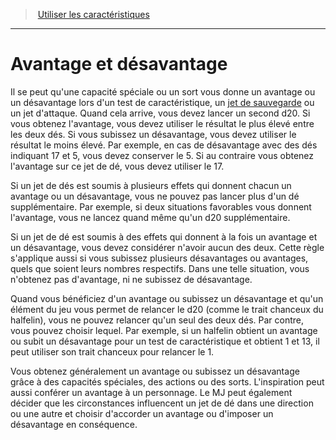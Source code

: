 ﻿---
!GenericItem
Name: Avantage et désavantage
Id: abilities_hd.md#avantage-et-désavantage
ParentLink: abilities_hd.md#utiliser-les-caractéristiques
ParentName: Utiliser les caractéristiques
NameLevel: 1
Attributes: {}
---
> [Utiliser les caractéristiques](hd_abilities.md)

---

# Avantage et désavantage

Il se peut qu'une capacité spéciale ou un sort vous donne un avantage ou un désavantage lors d'un test de caractéristique, un [jet de sauvegarde](hd_abilities_jets_de_sauvegarde.md) ou un jet d'attaque. Quand cela arrive, vous devez lancer un second d20. Si vous obtenez l'avantage, vous devez utiliser le résultat le plus élevé entre les deux dés. Si vous subissez un désavantage, vous devez utiliser le résultat le moins élevé. Par exemple, en cas de désavantage avec des dés indiquant 17 et 5, vous devez conserver le 5. Si au contraire vous obtenez l'avantage sur ce jet de dé, vous devez utiliser le 17.

Si un jet de dés est soumis à plusieurs effets qui donnent chacun un avantage ou un désavantage, vous ne pouvez pas lancer plus d'un dé supplémentaire. Par exemple, si deux situations favorables vous donnent l'avantage, vous ne lancez quand même qu'un d20 supplémentaire.

Si un jet de dé est soumis à des effets qui donnent à la fois un avantage et un désavantage, vous devez considérer n'avoir aucun des deux. Cette règle s'applique aussi si vous subissez plusieurs désavantages ou avantages, quels que soient leurs nombres respectifs. Dans une telle situation, vous n'obtenez pas d'avantage, ni ne subissez de désavantage.

Quand vous bénéficiez d'un avantage ou subissez un désavantage et qu'un élément du jeu vous permet de relancer le d20 (comme le trait chanceux du halfelin), vous ne pouvez relancer qu'un seul des deux dés. Par contre, vous pouvez choisir lequel. Par exemple, si un halfelin obtient un avantage ou subit un désavantage pour un test de caractéristique et obtient 1 et 13, il peut utiliser son trait chanceux pour relancer le 1.

Vous obtenez généralement un avantage ou subissez un désavantage grâce à des capacités spéciales, des actions ou des sorts. L'inspiration peut aussi conférer un avantage à un personnage. Le MJ peut également décider que les circonstances influencent un jet de dé dans une direction ou une autre et choisir d'accorder un avantage ou d'imposer un désavantage en conséquence.

